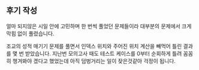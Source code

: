 ## 후기 작성

얼마 되지않은 시일 안에 고민하며 한 번씩 풀었던 문제들이라 대부분의 문제에서 크게 막힘 없이 풀렸습니다.

조교의 성적 매기기 문제를 풀면서 인덱스 위치와 주어진 위치 계산을 빼먹어 틀린 결과를 몇 번 받았습니다. 지난번 모의고사 때도 테스트 케이스를 0부터 순회하게 틀려 꼼꼼히 챙겨봐야 겠다고 했었는데 아직 덤벙거리는 일이 잦은것같아 걱정이 됩니다.